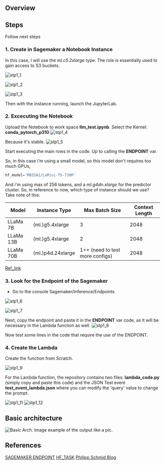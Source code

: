 ## Overview

## Steps
Follow next steps
### 1. Create in Sagemaker a Notebook Instance
In this case, I will use the *ml.c5.2xlarge* type. The role is essentially used to gain access to S3 buckets.

![stp1_1](img/sgmk_stp1.png)

![stp1_2](img/sgmk_stp2.png)

![stp1_3](img/sgmk_stp3.png)

Then with the instance running, launch the JupyterLab.

### 2. Excecuting the Notebook
Upload the Notebook to work space **llm_test.ipynb**.
Select the Kernel: **conda_pytorch_p310**
![stp1_4](img/sgmk_stp4.png)

Because it's stable.
![stp1_5](img/sgmk_stp5.png)

Start executing the main rows in the code. Up to calling the **ENDPOINT** var.

So, in this case i'm using a small model, so this model don't requires too much GPUs, 
```python
hf_model='MBZUAI/LaMini-T5-738M'
``` 
And i'm using max of 256 tokens, and a *ml.g4dn.xlarge* for the predictor cluster.
So, in reference to now, which type of instance should we use? Take note of this:

| Model    | Instance Type      | Max Batch Size          | Context Length |
|--------- |------------------- |------------------------ |--------------- |
| LLaMa 7B | (ml.)g5.4xlarge    | 3                       | 2048           |
| LLaMa 13B| (ml.)g5.4xlarge    | 2                       | 2048           |
| LLaMa 70B| (ml.)p4d.24xlarge  | 1++ (need to test more configs) | 2048           |
[Ref_link](https://www.philschmid.de/sagemaker-llama2-qlora)




### 3. Look for the Endpoint of the Sagemaker
+ Go to the console Sagemaker/Inference/Endpoints

![stp1_6](img/sgmk_stp6.png)

![stp1_7](img/sgmk_stp7.png)

Next, copy the endpoint and paste it in the **ENDPOINT** var code, as it will be necessary in the Lambda function as well.
![stp1_8](img/sgmk_stp8.png)

Now test some lines in the code that require the use of the ENDPOINT.

### 4. Create the Lambda

Create the function from Scratch.

![stp1_9](img/sgmk_stp9.png)

For the Lambda function, the repository contains two files:  **lambda_code.py**  (simply copy and paste this code) and the JSON Test event **test_event_lambda.json** where you can modify the 'query' value to change the prompt.

![stp1_11](img/sgmk_stp11.png)
![stp1_12](img/sgmk_stp12.png)

## Basic architecture
![Basic Arch.](img/LLM_AWS_TEST.png)
Image example of the output like a pic.



## References

[SAGEMAKER ENDPOINT](https://docs.aws.amazon.com/sagemaker/latest/dg/serverless-endpoints-create.html)
[HF_TASK](https://github.com/huggingface/hub-docs/blob/main/tasks/src/const.ts)
[Philipp Schmid Blog](https://www.philschmid.de/)
